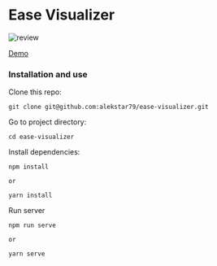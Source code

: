 # Ease Visualizer

![review](src/assets/review.gif "Drawing App")

[Demo](https://alekstar79.github.io/ease-visualizer)

### Installation and use

Clone this repo:
```shell
git clone git@github.com:alekstar79/ease-visualizer.git
```
Go to project directory:
```shell
cd ease-visualizer
```
Install dependencies:
```shell
npm install

or

yarn install
```
Run server
````shell
npm run serve

or

yarn serve
````
